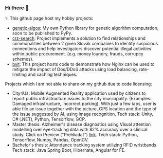 ### Hi there 👋

✨ This github page host my hobby projects:
- [genetic-algos](https://github.com/tomhoffer/genetic-algos): My own Python library for genetic algorithm computation, soon to be published to PyPy.
- [crz-search](https://github.com/tomhoffer/crz-search): Project implements a solution to find relationships and commonalities between 2 given Slovak companies to identify suspicious connections and help investigators discover potential illegal activities within public procurement. (e.g. money loundry, frauds, corrupcy schemes).
- [bvit](https://github.com/tomhoffer/bvit): This project hosts code to demonstrate how Nginx can be used to mitigate the impact of Dos/DDoS attacks using load balancing, rate-limiting and caching techniques.

Projects which I am not able to share on my github due to code licensing:
- City4Us: Mobile Augmented Reality application used by citizens to report public infrastructure issues to the city municipality. (Examples: Damaged infrastructure, incorrect parking). With just a few taps, user is able file an issue together with the picture, GPS location and the type of the issue suggested by AI, using image recognition. Tech stack: Unity, C# (.NET), Python, Tensorflow, GCP.
- Master thesis: Alzheimer's disease diagnostics using Visual attention modelling over eye-tracking data with 82% accuracy over a clinical study. Click on Preview ("Prehliadať") [link](https://opac.crzp.sk/?fn=detailBiblioFormChildY151MA&sid=2DF2AC71C78DA39E9BF1B4873752&seo=CRZP-detail-kniha). Tech stack: Python, Tensorflow, Numpy, Pandas, OpenCV.
- Bachelor's thesis: Attendance tracking system utilizing RFID wristbands. Tech stack: Java Spring Boot, Hibernate, Angular for FE.
